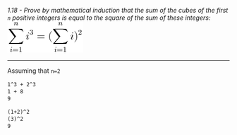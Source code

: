 *1.18 - Prove by mathematical induction that the sum of the cubes of the first `n` positive integers is equal to the square of the sum of these integers:  
![equation](https://github.com/jonathantorres/bookshelf/blob/master/adm/ch1/img/1-18.png)*  

***
Assuming that `n=2`  
```
1^3 + 2^3
1 + 8
9
```
```
(1+2)^2
(3)^2
9
```
